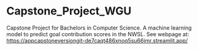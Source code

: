 # Capstone_Project_WGU
Capstone Project for Bachelors in Computer Science.  A machine learning model to predict goal contribution scores in the NWSL.
See webpage at: https://appcapstoneversiongit-de7caqt486xnoq5su66jmr.streamlit.app/

